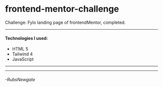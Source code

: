 # frontend-mentor-challenge
Challenge: Fylo landing page of frontendMentor, completed.

------------
#### Technologies I used:
- HTML 5
- Tailwind 4
- JavaScript

------------

------------
###### -RubsNewgate